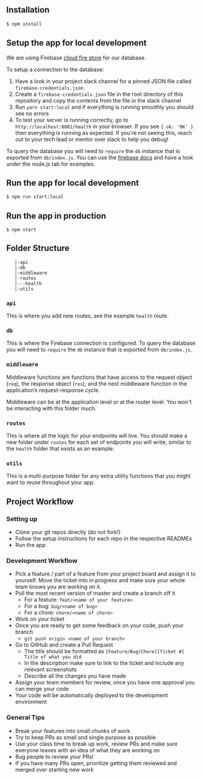 ## Installation

```sh
$ npm install
```

## Setup the app for local development

We are using Firebase [cloud fire store](https://firebase.google.com/docs/firestore/quickstart) for our database.

To setup a connection to the database:

1. Have a look in your project slack channel for a pinned JSON file called `firebase-credentials.json`.
2. Create a `firebase-credentials.json` file in the root directory of this repository and copy the contents from the file in the slack channel
3. Run `yarn start:local` and if everything is running smoothly you should see no errors
4. To test your server is running correctly, go to `http://localhost:8081/health` in your browser. If you see `{ ok: 'OK' }` then everything is running as expected. If you're not seeing this, reach out to your tech lead or mentor over slack to help you debug!

To query the database you will need to `require` the `db` instance that is exported from `db/index.js`. You can use the [firebase docs](https://firebase.google.com/docs/firestore/query-data/get-data) and have a look under the node.js tab for examples.

## Run the app for local development

```sh
$ npm run start:local
```

## Run the app in production

```
$ npm start
```

## Folder Structure

```
   |-api
   |-db
   |-middleware
   |-routes
   |---health
   |-utils
```

### `api`

This is where you add new routes, see the example `health` route.

### `db`

This is where the Firebase connection is configured. To query the database you will need to `require` the `db` instance that is exported from `db/index.js`.

### `middleware`

Middleware functions are functions that have access to the request object (`req`), the response object (`res`), and the next middleware function in the application’s request-response cycle.

Middleware can be at the application level or at the router level. You won't be interacting with this folder much.

### `routes`

This is where all the logic for your endpoints will live. You should make a new folder under `routes` for each set of endpoints you will write, similar to the `health` folder that exists as an example.

### `utils`

This is a multi-purpose folder for any extra utility functions that you might want to reuse throughout your app.

## Project Workflow

### Setting up

- Clone your git repos directly (do not fork!)
- Follow the setup instructions for each repo in the respective READMEs
- Run the app

### Development Workflow

- Pick a feature / part of a feature from your project board and assign it to yourself. Move the ticket into in progress and make sure your whole team knows you are working on it.
- Pull the most recent version of master and create a branch off it
    - For a feature: `feat/<name of your feature>`
    - For a bug: `bug/<name of bug>`
    - For a chore: `chore/<name of chore>`
- Work on your ticket
- Once you are ready to get some feedback on your code, push your branch
    - `git push origin <name of your branch>`
- Go to GitHub and create a Pull Request
    - The title should be formatted as `[Feature/Bug/Chore][Ticket #] Title of what you did`
    - In the description make sure to link to the ticket and include any relevant screenshots
    - Describe all the changes you have made
- Assign your team members for review, once you have one approval you can merge your code
- Your code will be automatically deployed to the development environment

### General Tips

- Break your features into small chunks of work
- Try to keep PRs as small and single purpose as possible
- Use your class time to break up work, review PRs and make sure everyone leaves with an idea of what they are working on
- Bug people to review your PRs!
- If you have many PRs open, prioritize getting them reviewed and merged over starting new work
